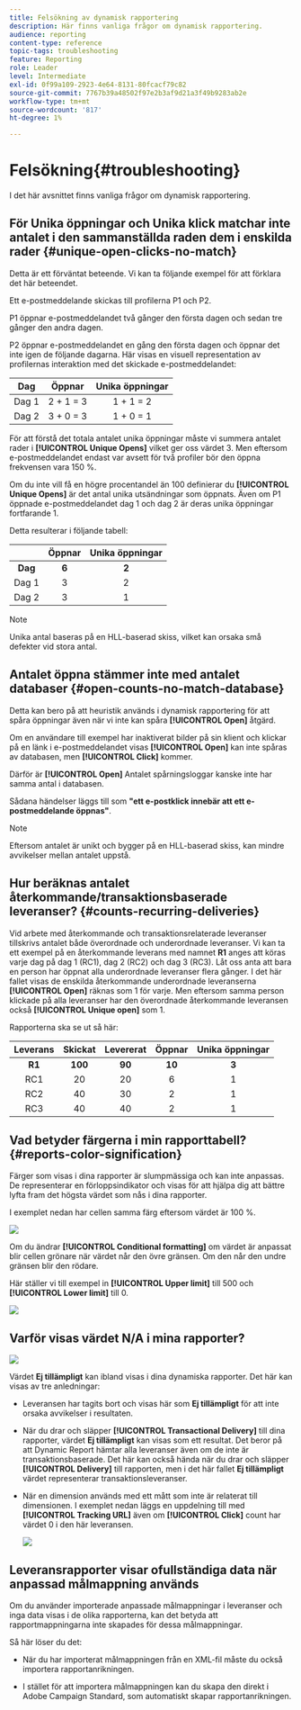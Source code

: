```yaml
---
title: Felsökning av dynamisk rapportering
description: Här finns vanliga frågor om dynamisk rapportering.
audience: reporting
content-type: reference
topic-tags: troubleshooting
feature: Reporting
role: Leader
level: Intermediate
exl-id: 0f99a109-2923-4e64-8131-80fcacf79c82
source-git-commit: 7767b39a48502f97e2b3af9d21a3f49b9283ab2e
workflow-type: tm+mt
source-wordcount: '817'
ht-degree: 1%

---
```


# Felsökning{#troubleshooting}

I det här avsnittet finns vanliga frågor om dynamisk rapportering.

## För Unika öppningar och Unika klick matchar inte antalet i den sammanställda raden dem i enskilda rader {#unique-open-clicks-no-match}

Detta är ett förväntat beteende.
Vi kan ta följande exempel för att förklara det här beteendet.

Ett e-postmeddelande skickas till profilerna P1 och P2.

P1 öppnar e-postmeddelandet två gånger den första dagen och sedan tre gånger den andra dagen.

P2 öppnar e-postmeddelandet en gång den första dagen och öppnar det inte igen de följande dagarna.
Här visas en visuell representation av profilernas interaktion med det skickade e-postmeddelandet:

<table> 
 <thead> 
  <tr> 
   <th align="center"> <strong>Dag</strong> <br /> </th> 
   <th align="center"> <strong>Öppnar</strong> <br /> </th> 
   <th align="center"> <strong>Unika öppningar</strong> <br /> </th> 
  </tr> 
 </thead> 
 <tbody> 
  <tr> 
   <td align="center"> Dag 1<br /> </td> 
   <td align="center"> 2 + 1 = 3<br /> </td> 
   <td align="center"> 1 + 1 = 2<br /> </td> 
  </tr> 
  <tr> 
   <td align="center"> Dag 2<br /> </td> 
   <td align="center"> 3 + 0 = 3<br /> </td> 
   <td align="center"> 1 + 0 = 1<br /> </td> 
  </tr>
 </tbody> 
</table>

För att förstå det totala antalet unika öppningar måste vi summera antalet rader i **[!UICONTROL Unique Opens]** vilket ger oss värdet 3. Men eftersom e-postmeddelandet endast var avsett för två profiler bör den öppna frekvensen vara 150 %.

Om du inte vill få en högre procentandel än 100 definierar du **[!UICONTROL Unique Opens]** är det antal unika utsändningar som öppnats. Även om P1 öppnade e-postmeddelandet dag 1 och dag 2 är deras unika öppningar fortfarande 1.

Detta resulterar i följande tabell:

<table> 
 <thead> 
  <tr> 
   <th align="center"> <strong></strong> <br /> </th> 
   <th align="center"> <strong>Öppnar</strong> <br /> </th> 
   <th align="center"> <strong>Unika öppningar</strong> <br /> </th> 
  </tr> 
 </thead> 
 <tbody> 
  <tr> 
   <td align="center"> <strong> Dag </strong><br /> </td> 
   <td align="center"> <strong> 6 </strong><br /> </td> 
   <td align="center"> <strong> 2</strong><br /> </td>
  </tr> 
  <tr> 
   <td align="center"> Dag 1<br /> </td> 
   <td align="center"> 3<br /> </td> 
   <td align="center"> 2<br /> </td>
  </tr> 
  <tr> 
   <td align="center"> Dag 2<br /> </td> 
   <td align="center"> 3<br /> </td> 
   <td align="center"> 1<br /> </td> 
  </tr> 
 </tbody> 
</table>

>[!NOTE]
>
>Unika antal baseras på en HLL-baserad skiss, vilket kan orsaka små defekter vid stora antal.

## Antalet öppna stämmer inte med antalet databaser {#open-counts-no-match-database}

Detta kan bero på att heuristik används i dynamisk rapportering för att spåra öppningar även när vi inte kan spåra **[!UICONTROL Open]** åtgärd.

Om en användare till exempel har inaktiverat bilder på sin klient och klickar på en länk i e-postmeddelandet visas **[!UICONTROL Open]** kan inte spåras av databasen, men **[!UICONTROL Click]** kommer.

Därför är **[!UICONTROL Open]** Antalet spårningsloggar kanske inte har samma antal i databasen.

Sådana händelser läggs till som **&quot;ett e-postklick innebär att ett e-postmeddelande öppnas&quot;**.

>[!NOTE]
>
>Eftersom antalet är unikt och bygger på en HLL-baserad skiss, kan mindre avvikelser mellan antalet uppstå.

## Hur beräknas antalet återkommande/transaktionsbaserade leveranser? {#counts-recurring-deliveries}

Vid arbete med återkommande och transaktionsrelaterade leveranser tillskrivs antalet både överordnade och underordnade leveranser.
Vi kan ta ett exempel på en återkommande leverans med namnet **R1** anges att köras varje dag på dag 1 (RC1), dag 2 (RC2) och dag 3 (RC3).
Låt oss anta att bara en person har öppnat alla underordnade leveranser flera gånger. I det här fallet visas de enskilda återkommande underordnade leveranserna **[!UICONTROL Open]** räknas som 1 för varje.
Men eftersom samma person klickade på alla leveranser har den överordnade återkommande leveransen också **[!UICONTROL Unique open]** som 1.

Rapporterna ska se ut så här:

<table> 
 <thead> 
  <tr> 
   <th align="center"> <strong>Leverans</strong> <br /> </th> 
   <th align="center"> <strong>Skickat</strong> <br /> </th> 
   <th align="center"> <strong>Levererat</strong> <br /> </th>
   <th align="center"> <strong>Öppnar</strong> <br /> </th> 
   <th align="center"> <strong>Unika öppningar</strong> <br /> </th>
  </tr> 
 </thead> 
 <tbody> 
  <tr> 
   <td align="center"> <strong>R1</strong><br/> </td> 
   <td align="center"> <strong>100</strong><br/> </td> 
   <td align="center"> <strong>90</strong><br/> </td> 
   <td align="center"> <strong>10</strong><br/> </td> 
   <td align="center"> <strong>3</strong><br/> </td> 
  </tr> 
  <tr> 
   <td align="center"> RC1<br/> </td> 
   <td align="center"> 20<br /> </td> 
   <td align="center"> 20<br /> </td> 
   <td align="center"> 6<br /> </td> 
   <td align="center"> 1<br /> </td> 
  </tr>
    <tr> 
   <td align="center"> RC2<br /> </td> 
   <td align="center"> 40<br /> </td> 
   <td align="center"> 30<br /> </td> 
   <td align="center"> 2<br /> </td> 
   <td align="center"> 1<br /> </td> 
  </tr> 
    <tr> 
   <td align="center"> RC3<br /> </td> 
   <td align="center"> 40<br /> </td> 
   <td align="center"> 40<br /> </td> 
   <td align="center"> 2<br /> </td> 
   <td align="center"> 1<br /> </td> 
  </tr> 
 </tbody> 
</table>

## Vad betyder färgerna i min rapporttabell? {#reports-color-signification}

Färger som visas i dina rapporter är slumpmässiga och kan inte anpassas. De representerar en förloppsindikator och visas för att hjälpa dig att bättre lyfta fram det högsta värdet som nås i dina rapporter.

I exemplet nedan har cellen samma färg eftersom värdet är 100 %.

![](assets/troubleshooting_1.png)

Om du ändrar **[!UICONTROL Conditional formatting]** om värdet är anpassat blir cellen grönare när värdet når den övre gränsen. Om den når den undre gränsen blir den rödare.

Här ställer vi till exempel in **[!UICONTROL Upper limit]** till 500 och **[!UICONTROL Lower limit]** till 0.

![](assets/troubleshooting_2.png)

## Varför visas värdet N/A i mina rapporter?

![](assets/troubleshooting_3.png)

Värdet **Ej tillämpligt** kan ibland visas i dina dynamiska rapporter. Det här kan visas av tre anledningar:

* Leveransen har tagits bort och visas här som **Ej tillämpligt** för att inte orsaka avvikelser i resultaten.
* När du drar och släpper **[!UICONTROL Transactional Delivery]** till dina rapporter, värdet **Ej tillämpligt** kan visas som ett resultat. Det beror på att Dynamic Report hämtar alla leveranser även om de inte är transaktionsbaserade. Det här kan också hända när du drar och släpper **[!UICONTROL Delivery]** till rapporten, men i det här fallet **Ej tillämpligt** värdet representerar transaktionsleveranser.
* När en dimension används med ett mått som inte är relaterat till dimensionen. I exemplet nedan läggs en uppdelning till med **[!UICONTROL Tracking URL]** även om **[!UICONTROL Click]** count har värdet 0 i den här leveransen.

  ![](assets/troubleshooting_4.png)

## Leveransrapporter visar ofullständiga data när anpassad målmappning används

Om du använder importerade anpassade målmappningar i leveranser och inga data visas i de olika rapporterna, kan det betyda att rapportmappningarna inte skapades för dessa målmappningar.

Så här löser du det:

* När du har importerat målmappningen från en XML-fil måste du också importera rapportanrikningen.

* I stället för att importera målmappningen kan du skapa den direkt i Adobe Campaign Standard, som automatiskt skapar rapportanrikningen.
